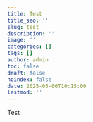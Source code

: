 ```yaml
---
title: Test
title_seo: ''
slug: test
description: ''
image: ''
categories: []
tags: []
author: admin
toc: false
draft: false
noindex: false
date: 2025-05-06T10:15:00
lastmod: ''
---
```

Test